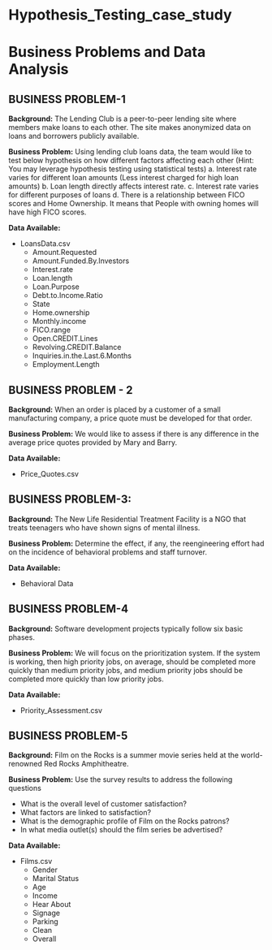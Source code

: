 # Hypothesis_Testing_case_study

# Business Problems and Data Analysis

## BUSINESS PROBLEM-1
**Background:** 
The Lending Club is a peer-to-peer lending site where members make loans to each other. The site makes anonymized data on loans and borrowers publicly available.

**Business Problem:**
Using lending club loans data, the team would like to test below hypothesis on how different factors affecting each other (Hint: You may leverage hypothesis testing using statistical tests)
a. Interest rate varies for different loan amounts (Less interest charged for high loan amounts)
b. Loan length directly affects interest rate.
c. Interest rate varies for different purposes of loans
d. There is a relationship between FICO scores and Home Ownership. It means that People with owning homes will have high FICO scores.

**Data Available:**
- LoansData.csv
  - Amount.Requested
  - Amount.Funded.By.Investors
  - Interest.rate
  - Loan.length
  - Loan.Purpose
  - Debt.to.Income.Ratio
  - State
  - Home.ownership
  - Monthly.income
  - FICO.range
  - Open.CREDIT.Lines
  - Revolving.CREDIT.Balance
  - Inquiries.in.the.Last.6.Months
  - Employment.Length

## BUSINESS PROBLEM - 2
**Background:**
When an order is placed by a customer of a small manufacturing company, a price quote must be developed for that order.

**Business Problem:**
We would like to assess if there is any difference in the average price quotes provided by Mary and Barry.

**Data Available:**
- Price_Quotes.csv

## BUSINESS PROBLEM-3:
**Background:**
The New Life Residential Treatment Facility is a NGO that treats teenagers who have shown signs of mental illness.

**Business Problem:**
Determine the effect, if any, the reengineering effort had on the incidence of behavioral problems and staff turnover.

**Data Available:**
- Behavioral Data

## BUSINESS PROBLEM-4
**Background:**
Software development projects typically follow six basic phases.

**Business Problem:**
We will focus on the prioritization system. If the system is working, then high priority jobs, on average, should be completed more quickly than medium priority jobs, and medium priority jobs should be completed more quickly than low priority jobs.

**Data Available:**
- Priority_Assessment.csv

## BUSINESS PROBLEM-5
**Background:**
Film on the Rocks is a summer movie series held at the world-renowned Red Rocks Amphitheatre.

**Business Problem:**
Use the survey results to address the following questions
- What is the overall level of customer satisfaction?
- What factors are linked to satisfaction?
- What is the demographic profile of Film on the Rocks patrons?
- In what media outlet(s) should the film series be advertised?

**Data Available:**
- Films.csv
  - Gender
  - Marital Status
  - Age
  - Income
  - Hear About
  - Signage
  - Parking
  - Clean
  - Overall
